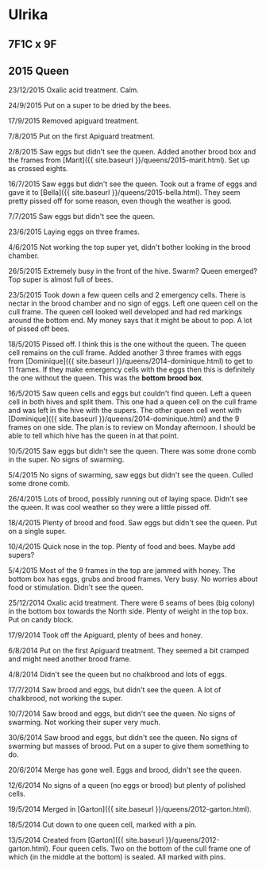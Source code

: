 # Ulrika

## 7F1C x 9F

## 2015 Queen

23/12/2015 Oxalic acid treatment.  Calm.

24/9/2015 Put on a super to be dried by the bees.

17/9/2015 Removed apiguard treatment.

7/8/2015 Put on the first Apiguard treatment.

2/8/2015 Saw eggs but didn't see the queen.  Added another brood box and the frames from [Marit]({{ site.baseurl }}/queens/2015-marit.html).  Set up as crossed eights.

16/7/2015 Saw eggs but didn't see the queen.  Took out a frame of eggs and gave it to [Bella]({{ site.baseurl }}/queens/2015-bella.html).  They seem pretty pissed off for some reason, even though the weather is good.

7/7/2015 Saw eggs but didn't see the queen.

23/6/2015 Laying eggs on three frames.

4/6/2015 Not working the top super yet, didn't bother looking in the brood chamber.

26/5/2015 Extremely busy in the front of the hive.  Swarm? Queen emerged?  Top super is almost full of bees.

23/5/2015  Took down a few queen cells and 2 emergency cells.  There is nectar in the brood chamber and no sign of eggs.  Left one queen cell on the cull frame.  The queen cell looked well developed and had red markings around the bottom end.  My money says that it might be about to pop.  A lot of pissed off bees.

18/5/2015 Pissed off.  I think this is the one without the queen.  The queen cell remains on the cull frame.  Added another 3 three frames with eggs from [Dominique]({{ site.baseurl }}/queens/2014-dominique.html) to get to 11 frames.  If they make emergency cells with the eggs then this is definitely the one without the queen.   This was the **bottom brood box**.

16/5/2015 Saw queen cells and eggs but couldn't find queen.  Left a queen cell in both hives and split them.  This one had a queen cell on the cull frame and was left in the hive with the supers.  The other queen cell went with [Dominique]({{ site.baseurl }}/queens/2014-dominique.html) and the 9 frames on one side.  The plan is to review on Monday afternoon.  I should be able to tell which hive has the queen in at that point.

10/5/2015  Saw eggs but didn't see the queen. There was some drone comb in the super.  No signs of swarming.

5/4/2015 No signs of swarming, saw eggs but didn't see the queen. Culled some drone comb.

26/4/2015 Lots of brood, possibly running out of laying space.  Didn't see the queen.  It was cool weather so they were a little pissed off.

18/4/2015 Plenty of brood and food.  Saw eggs but didn't see the queen.  Put on a single super.

10/4/2015 Quick nose in the top.  Plenty of food and bees.  Maybe add supers?

5/4/2015 Most of the 9 frames in the top are jammed with honey.  The bottom box has eggs, grubs and brood frames.  Very busy.  No worries about food or stimulation.  Didn't see the queen.

25/12/2014 Oxalic acid treatment.  There were 6 seams of bees (big colony) in the bottom box towards the North side.  Plenty of weight in the top box.  Put on candy block.

17/9/2014 Took off the Apiguard, plenty of bees and honey.

6/8/2014 Put on the first Apiguard treatment.  They seemed a bit cramped and might need another brood frame.

4/8/2014 Didn't see the queen but no chalkbrood and lots of eggs.

17/7/2014 Saw brood and eggs, but didn't see the queen.  A lot of chalkbrood, not working the super.

10/7/2014 Saw brood and eggs, but didn't see the queen.  No signs of swarming.  Not working their super very much.

30/6/2014 Saw brood and eggs, but didn't see the queen.  No signs of swarming but masses of brood.  Put on a super to give them something to do.

20/6/2014 Merge has gone well.  Eggs and brood, didn't see the queen.

12/6/2014 No signs of a queen (no eggs or brood) but plenty of polished cells.

19/5/2014 Merged in [Garton]({{ site.baseurl }}/queens/2012-garton.html).

18/5/2014 Cut down to one queen cell, marked with a pin.

13/5/2014 Created from [Garton]({{ site.baseurl }}/queens/2012-garton.html).  Four queen cells.  Two on the bottom of the cull frame one of which (in the middle at the bottom) is sealed.  All marked with pins.
